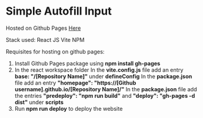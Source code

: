 # Simple Autofill Input

Hosted on Github Pages [Here](https://hello-arijit.github.io/Simple-Autofill-Input/)

Stack used:
React JS
Vite
NPM

Requisites for hosting on github pages:

1. Install Github Pages package using **npm install gh-pages**
2. In the react workspace folder
    In the **vite.config.js** file add an entry **base: "/[Repository Name]"** under **defineConfig**
    In the **package.json** file add an entry **"homepage": "https://[Github username].github.io/[Repository Name]/"**
    In the **package.json** file add the entries **"predeploy": "npm run build"** and **"deploy": "gh-pages -d dist"** under **scripts**
3. Run **npm run deploy** to deploy the website




